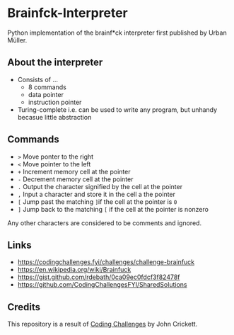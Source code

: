 # Brainfck-Interpreter

Python implementation of the brainf*ck interpreter first published by Urban Müller.

## About the interpreter

- Consists of ...
  - 8 commands
  - data pointer
  - instruction pointer
- Turing-complete i.e. can be used to write any program, but unhandy becasue little abstraction

## Commands

- `>` Move ponter to the right
- `<` Move pointer to the left
- `+` Increment memory cell at the pointer
- `-` Decrement memory cell at the pointer
- `.` Output the character signified by the cell at the pointer
- `,` Input a character and store it in the cell a the pointer
- `[` Jump past the matching `]`if the cell at the pointer is `0`
- `]` Jump back to the matching `[` if the cell at the pointer is nonzero

Any other characters are considered to be comments and ignored.

## Links

- <https://codingchallenges.fyi/challenges/challenge-brainfuck>
- <https://en.wikipedia.org/wiki/Brainfuck>
- <https://gist.github.com/rdebath/0ca09ec0fdcf3f82478f>
- <https://github.com/CodingChallengesFYI/SharedSolutions>

## Credits

This repository is a result of [Coding Challenges](https://codingchallenges.fyi/) by John Crickett.
